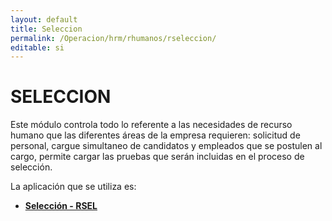 ```yaml
---
layout: default
title: Seleccion
permalink: /Operacion/hrm/rhumanos/rseleccion/
editable: si
---
```


# SELECCION  

Este módulo controla todo lo referente a las necesidades de recurso humano que las diferentes áreas de la empresa requieren: solicitud de personal, cargue simultaneo de candidatos y empleados que se postulen al cargo, permite cargar las pruebas que serán incluidas en el proceso de selección.  

La aplicación que se utiliza es:  

* [**Selección - RSEL**](http://docs.oasiscom.com/Operacion/hrm/rhumanos/rseleccion/rsel)

